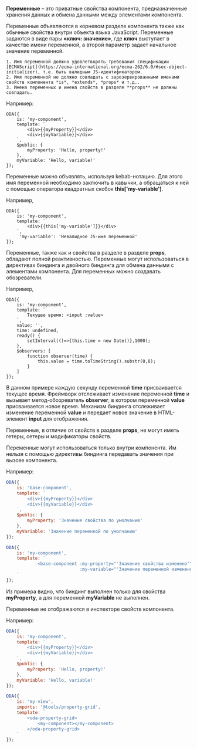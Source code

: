 ﻿**Переменные** – это приватные свойства компонента, предназначенные хранения данных и обмена данными между элементами компонента.

Переменные объявляются в корневом разделе компонента также как обычные свойства внутри объекта языка JavaScript. Переменные задаются в виде пары **«ключ: значение»**, где **ключ** выступает в качестве имени переменной, а второй параметр задает начальное значение переменной.

```warning_md
1. Имя переменной должно удовлетворять требования спецификации [ECMAScript](https://ecma-international.org/ecma-262/6.0/#sec-object-initializer), т.е. быть валидным JS-идентификатором.
2. Имя переменной не должно совпадать с зарезервированными именами свойств компонента *is*, *extends*, *props* и т.д..
3. Имена переменных и имена свойств в разделе **props** не должны совпадать.
```

Например:

```javascript_run_edit_[my-component.js]
ODA({
    is: 'my-component',
    template: `
        <div>{{myProperty}}</div>
        <div>{{myVariable}}</div>
    `,
    $public: {
        myProperty: 'Hello, property!'
    },
    myVariable: 'Hello, variable!'
});
```

Переменные можно объявлять, используя kebab-нотацию. Для этого имя переменной необходимо заключить в кавычки, а обращаться к ней с помощью оператора квадратных скобок **this['my-variable']**.

Например,

```javascript_run_edit_[my-component.js]
ODA({
    is: 'my-component',
    template: `
        <div>{{this['my-variable']}}</div>
    `,
     'my-variable': 'Невалидное JS-имя переменной'
});
```

Переменные, также как и свойства в разделе в разделе **props**, обладают полной реактивностью. Переменные могут использоваться в директивах биндинга и двойного биндинга для обмена данными с элементами компонента. Для переменных можно создавать обозреватели.

Например,

```javascript_run_edit_[my-component.js]
ODA({
    is: 'my-component',
    template: `
        Текущее время: <input :value>
    `,
    value: '',
    time: undefined,
    ready() {
        setInterval(()=>{this.time = new Date()},1000);
    },
    $observers: [
        function observer(time) {
            this.value = time.toTimeString().substr(0,8);
        }
    ]
});
```

В данном примере каждую секунду переменной **time** присваивается текущее время. Фреймворк отслеживает изменение переменной **time** и вызывает метод-обозреватель **observer**, в котором переменной **value** присваивается новое время. Механизм биндинга отслеживает изменение переменной **value** и передает новое значение в HTML-элемент **input** для отображения.

Переменные, в отличие от свойств в разделе **props**, не могут иметь гетеры, сетеры и модификаторы свойств.

Переменные могут использоваться только внутри компонента. Им нельзя с помощью директивы биндинга передавать значения при вызове компонента.

Например:

```javascript edit_[base-component.js]
ODA({
    is: 'base-component',
    template: `
        <div>{{myProperty}}</div>
        <div>{{myVariable}}</div>
    `,
    $public: {
        myProperty: 'Значение свойства по умолчанию'
    },
    myVariable: 'Значение переменной по умолчанию'
});
```

```javascript run_edit_blob_[my-component.js]_{base-component.js}
ODA({
    is: 'my-component',
    template: `
            <base-component :my-property="'Значение свойства изменено'"
                            :my-variable="'Значение переменной изменено'"></base-component>
    `
});
```

Из примера видно, что биндинг выполнен только для свойства **myProperty**, а для переменной **myVariable** не выполнен.

Переменные не отображаются в инспекторе свойств компонента.

Например:

```javascript edit_[base-component2.js]
ODA({
    is: 'my-component',
    template: `
        <div>{{myProperty}}</div>
        <div>{{myVariable}}</div>
    `,
    $public: {
        myProperty: 'Hello, property!'
    },
    myVariable: 'Hello, variable!'
});
```

```javascript run_edit_blob_[my-view.js]_{base-component2.js}_h=200_
ODA({
    is: 'my-view',
    imports: '@tools/property-grid',
    template: `
        <oda-property-grid>
            <my-component></my-component>
        </oda-property-grid>
    `
});
```
